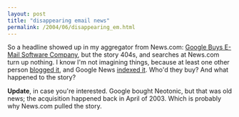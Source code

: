 ```yaml
---
layout: post
title: "disappearing email news"
permalink: /2004/06/disappearing_em.html
---
```


<p>So a headline showed up in my aggregator from News.com:  <a href="http://news.com.com/Google+buys+e-mail+software+company/2100-1024_3-5227110.html?part=rss&tag=feed&subj=news">Google Buys E-Mail Software Company</a>, but the story 404s, and searches at News.com turn up nothing.  I know I'm not imagining things, because at least one other person <a href="http://archive.scripting.com/2004/06/04#When:9:43:51PM">blogged it</a>, and Google News <a href="http://news.google.com/news?hl=en&edition=us&ie=UTF-8&q=google+buys+e-mail+software+company&scoring=d">indexed it</a>.  Who'd they buy?  And what happened to the story?</p>

<p><b>Update</b>, in case you're interested.  Google bought Neotonic, but that was old news; the acquisition happened back in April of 2003.  Which is probably why News.com pulled the story.</p>


